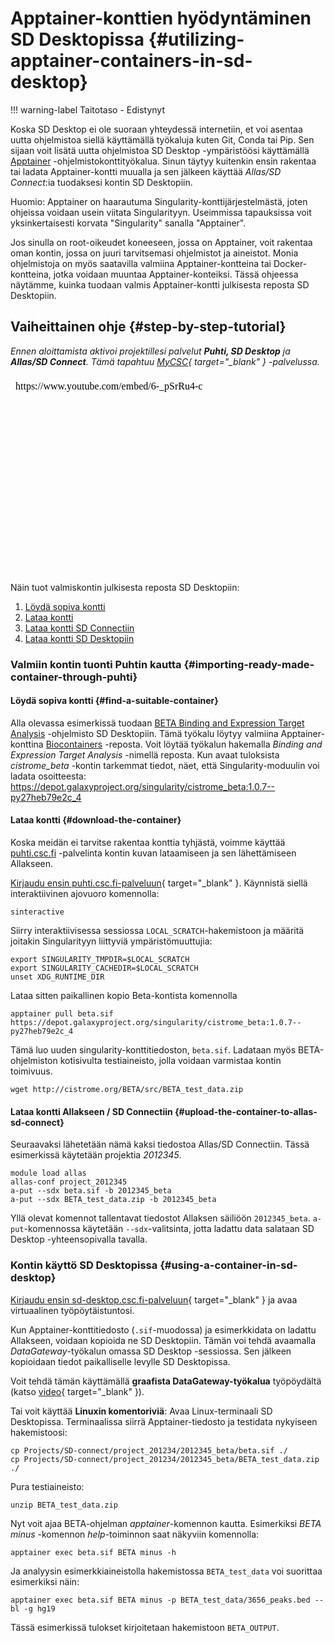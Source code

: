 # Apptainer-konttien hyödyntäminen SD Desktopissa {#utilizing-apptainer-containers-in-sd-desktop}

!!! warning-label
    Taitotaso - Edistynyt 

Koska SD Desktop ei ole suoraan yhteydessä internetiin, et voi asentaa uutta ohjelmistoa siellä käyttämällä työkaluja kuten Git, Conda tai Pip.
Sen sijaan voit lisätä uutta ohjelmistoa SD Desktop -ympäristöösi käyttämällä [Apptainer](https://apptainer.org/docs/user/latest/introduction.html) -ohjelmistokonttityökalua. Sinun täytyy kuitenkin ensin rakentaa tai ladata Apptainer-kontti muualla ja sen jälkeen käyttää _Allas/SD Connect_:ia tuodaksesi kontin SD Desktopiin.

Huomio: Apptainer on haarautuma Singularity-konttijärjestelmästä, joten ohjeissa voidaan usein viitata Singularityyn. Useimmissa tapauksissa voit yksinkertaisesti korvata "Singularity" sanalla "Apptainer".

Jos sinulla on root-oikeudet koneeseen, jossa on Apptainer, voit rakentaa oman kontin, jossa on juuri tarvitsemasi ohjelmistot ja aineistot. Monia ohjelmistoja on myös saatavilla valmiina Apptainer-kontteina tai Docker-kontteina, jotka voidaan muuntaa Apptainer-konteiksi. Tässä ohjeessa näytämme, kuinka tuodaan valmis Apptainer-kontti julkisesta reposta SD Desktopiin.


## Vaiheittainen ohje {#step-by-step-tutorial}

*Ennen aloittamista aktivoi projektillesi palvelut **Puhti, SD Desktop** ja **Allas/SD Connect**. Tämä tapahtuu [MyCSC](https://my.csc.fi/login){ target="_blank" } -palvelussa.*

<iframe width="562" height="316" srcdoc="https://www.youtube.com/embed/6-_pSrRu4-c" title="Utilizing Apptainer containers in SD Desktop" frameborder="0" allow="accelerometer; autoplay; clipboard-write; encrypted-media; gyroscope; picture-in-picture; web-share" allowfullscreen></iframe>

Näin tuot valmiskontin julkisesta reposta SD Desktopiin:

1. [Löydä sopiva kontti](#find-a-suitable-container)
2. [Lataa kontti](#download-the-container)
3. [Lataa kontti SD Connectiin](#upload-the-container-to-allas-sd-connect)
4. [Lataa kontti SD Desktopiin](#using-a-container-in-sd-desktop)

### Valmiin kontin tuonti Puhtin kautta {#importing-ready-made-container-through-puhti}

#### Löydä sopiva kontti {#find-a-suitable-container}
Alla olevassa esimerkissä tuodaan [BETA Binding and Expression Target Analysis](https://cistrome.org/BETA/index.html) -ohjelmisto SD Desktopiin.
Tämä työkalu löytyy valmiina Apptainer-konttina [Biocontainers](https://biocontainers.pro/registry) -reposta. Voit löytää työkalun hakemalla _Binding and Expression Target Analysis_ -nimellä reposta. Kun avaat tuloksista _cistrome_beta_ -kontin tarkemmat tiedot, 
näet, että Singularity-moduulin voi ladata osoitteesta: <https://depot.galaxyproject.org/singularity/cistrome_beta:1.0.7--py27heb79e2c_4>

#### Lataa kontti {#download-the-container}
Koska meidän ei tarvitse rakentaa konttia tyhjästä, voimme käyttää [puhti.csc.fi](../../computing/index.md) -palvelinta kontin kuvan lataamiseen ja sen lähettämiseen Allakseen.

[Kirjaudu ensin puhti.csc.fi-palveluun](https://www.puhti.csc.fi/public/){ target="_blank" }. Käynnistä siellä interaktiivinen ajovuoro komennolla:

```text
sinteractive
```

Siirry interaktiivisessa sessiossa `LOCAL_SCRATCH`-hakemistoon ja määritä joitakin Singularityyn liittyviä ympäristömuuttujia:

```text
export SINGULARITY_TMPDIR=$LOCAL_SCRATCH
export SINGULARITY_CACHEDIR=$LOCAL_SCRATCH
unset XDG_RUNTIME_DIR
```

Lataa sitten paikallinen kopio Beta-kontista komennolla

```text
apptainer pull beta.sif https://depot.galaxyproject.org/singularity/cistrome_beta:1.0.7--py27heb79e2c_4
```

Tämä luo uuden singularity-konttitiedoston, `beta.sif`. Ladataan myös BETA-ohjelmiston kotisivulta testiaineisto, jolla voidaan varmistaa kontin toimivuus.

```text
wget http://cistrome.org/BETA/src/BETA_test_data.zip
```

#### Lataa kontti Allakseen / SD Connectiin {#upload-the-container-to-allas-sd-connect}

Seuraavaksi lähetetään nämä kaksi tiedostoa Allas/SD Connectiin. Tässä esimerkissä käytetään projektia _2012345_.

```text
module load allas
allas-conf project_2012345
a-put --sdx beta.sif -b 2012345_beta
a-put --sdx BETA_test_data.zip -b 2012345_beta
```

Yllä olevat komennot tallentavat tiedostot Allaksen säiliöön `2012345_beta`. `a-put`-komennossa käytetään `--sdx`-valitsinta, jotta ladattu data salataan SD Desktop -yhteensopivalla tavalla.

### Kontin käyttö SD Desktopissa {#using-a-container-in-sd-desktop}

[Kirjaudu ensin sd-desktop.csc.fi-palveluun](https://sd-desktop.csc.fi/){ target="_blank" } ja avaa virtuaalinen työpöytäistuntosi.

Kun Apptainer-konttitiedosto (`.sif`-muodossa) ja esimerkkidata on ladattu Allakseen, voidaan kopioida ne SD Desktopiin. Tämän voi tehdä avaamalla _DataGateway_-työkalun omassa SD Desktop -sessiossa. Sen jälkeen kopioidaan tiedot paikalliselle levylle SD Desktopissa.

Voit tehdä tämän käyttämällä **graafista DataGateway-työkalua** työpöydältä (katso [video](https://youtu.be/6-_pSrRu4-c?t=397){ target="_blank" }).

Tai voit käyttää **Linuxin komentoriviä**: Avaa Linux-terminaali SD Desktopissa. Terminaalissa siirrä Apptainer-tiedosto ja testidata nykyiseen hakemistoosi:

```text
cp Projects/SD-connect/project_201234/2012345_beta/beta.sif ./
cp Projects/SD-connect/project_201234/2012345_beta/BETA_test_data.zip ./
```

Pura testiaineisto:

```text 
unzip BETA_test_data.zip
```

Nyt voit ajaa BETA-ohjelman _apptainer_-komennon kautta.
Esimerkiksi _BETA minus_ -komennon _help_-toiminnon saat näkyviin komennolla:

```text
apptainer exec beta.sif BETA minus -h
```

Ja analyysin esimerkkiaineistolla hakemistossa `BETA_test_data` voi suorittaa esimerkiksi näin:

```text
apptainer exec beta.sif BETA minus -p BETA_test_data/3656_peaks.bed --bl -g hg19
```

Tässä esimerkissä tulokset kirjoitetaan hakemistoon `BETA_OUTPUT`.